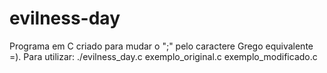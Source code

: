 # evilness-day
Programa em C criado para mudar o ";" pelo caractere Grego equivalente =). Para utilizar: ./evilness_day.c exemplo_original.c exemplo_modificado.c
